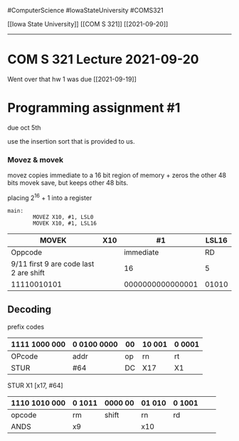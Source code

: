 #ComputerScience  #IowaStateUniversity #COMS321 


[[Iowa State University]] [[COM S 321]] [[2021-09-20]]

---

# COM S 321 Lecture 2021-09-20

Went over that hw 1 was due [[2021-09-19]]

# Programming assignment #1

due oct 5th

use the insertion sort that is provided to us.

### Movez & movek
movez copies immediate to a 16 bit region of memory + zeros the other 48 bits
movek save, but keeps other 48 bits.

placing $2^{16}$ + 1 into a register

```assembly
main:
		MOVEZ X10, #1, LSL0
		MOVEK X10, #1, LSL16		

```

| MOVEK                                  | X10 | #1               | LSL16 |
| -------------------------------------- | --- | ---------------- | ----- |
| Oppcode                                |     | immediate        | RD    |
| 9/11 first 9 are code last 2 are shift |     | 16               | 5     |
| 11110010101                            |     | 0000000000000001 | 01010      |


## Decoding

prefix codes 

| 1111 1000  000 | 0    0100  0000 | 00  | 10  001 | 0  0001 |
| -------------- | --------------- | --- | ------- | ------- |
| OPcode         | addr            | op  | rn      | rt      |
| STUR           | #64             | DC  | X17     | X1      |

STUR  X1 [x17, #64]


| 1110  1010  000 | 0    1011 | 0000  00 | 01   010 | 0  1001 |     |     |
| --------------- | --------- | -------- | -------- | ------- | --- | --- |
| opcode          | rm        | shift    | rn       | rd      |     |     |
| ANDS            | x9        |          | x10      |         |     |     |
